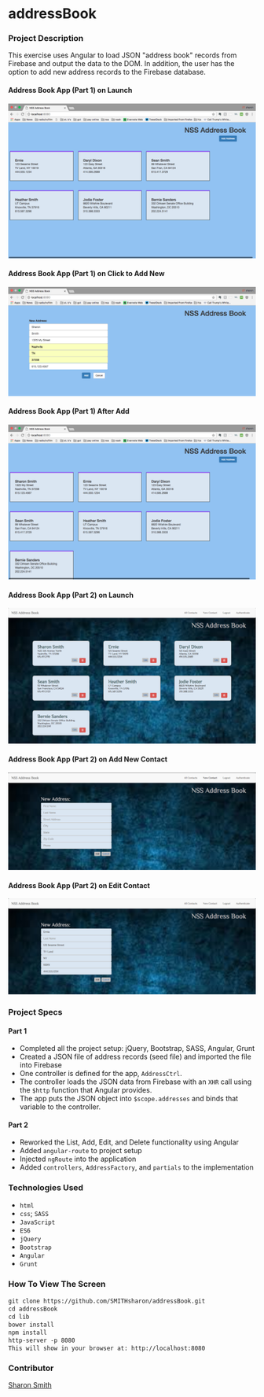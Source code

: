 # addressBook

### Project Description 

This exercise uses Angular to load JSON "address book" records from Firebase and output the data to the DOM. 
In addition, the user has the option to add new address records to the Firebase database. 

#### Address Book App (Part 1) on Launch 
![AddBook1 App on Launch](https://raw.githubusercontent.com/SMITHsharon/addressBook/addresses/screens/Address%20Book%20App%20on%20Launch.png)

#### Address Book App (Part 1) on Click to Add New
![AddBook1 App on Click to Add New](https://raw.githubusercontent.com/SMITHsharon/addressBook/addresses/screens/Address%20Book%20App%20%7C%20Add%20New%20Input%20Screen.png)

#### Address Book App (Part 1) After Add
![AddBook1 App After Add](https://raw.githubusercontent.com/SMITHsharon/addressBook/addresses/screens/Address%20Book%20App%20After%20Adding%20New%20Address.png)

#### Address Book App (Part 2) on Launch
![AddBook2 App on Launch](https://raw.githubusercontent.com/SMITHsharon/addressBook/routz/screens/AddBook2%20App%20on%20Launch.png)

#### Address Book App (Part 2) on Add New Contact
![AddBook2 App On Add](https://raw.githubusercontent.com/SMITHsharon/addressBook/routz/screens/AddBook2%20App%20on%20Add%20New%20Contact.png)

#### Address Book App (Part 2) on Edit Contact
![AddBook2 App On Edit](https://raw.githubusercontent.com/SMITHsharon/addressBook/routz/screens/AddBook2%20App%20on%20Edit%20Contact.png)


### Project Specs
#### Part 1
- Completed all the project setup: jQuery, Bootstrap, SASS, Angular, Grunt
- Created a JSON file of address records (seed file) and imported the file into Firebase 
- One controller is defined for the app, `AddressCtrl`. 
- The controller loads the JSON data from Firebase with an `XHR` call using the `$http` function that Angular provides.
- The app puts the JSON object into `$scope.addresses` and binds that variable to the controller.

#### Part 2
- Reworked the List, Add, Edit, and Delete functionality using Angular
- Added `angular-route` to project setup
- Injected `ngRoute` into the application
- Added `controllers`, `AddressFactory`, and `partials` to the implementation


### Technologies Used
- `html`
- `css`; `SASS`
- `JavaScript`
- `ES6`
- `jQuery`
- `Bootstrap`
- `Angular`
- `Grunt`


### How To View The Screen 
```
git clone https://github.com/SMITHsharon/addressBook.git
cd addressBook
cd lib
bower install
npm install
http-server -p 8080
This will show in your browser at: http://localhost:8080
```

### Contributor
[Sharon Smith](https://github.com/SMITHsharon)
